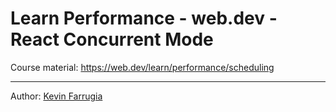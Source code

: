 # Learn Performance - web.dev - React Concurrent Mode

Course material: https://web.dev/learn/performance/scheduling

---

Author: [Kevin Farrugia](https://imkev.dev)

